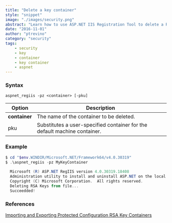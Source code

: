```yaml
---
title: "Delete a key container"
style: "snippet"
image: "./images/security.png"
abstract: "Learn how to use ASP.NET IIS Registration Tool to delete a RSA key container."
date: "2016-11-01"
author: "ptrevino"
category: "security"
tags:
    - security
    - key
    - container
    - key container    
    - aspnet
---
```


<!-- start:abstract -->

### Syntax

```
aspnet_regiis -pz <container> [-pku]
```

| Option         | Description                                                               |
| -------------- | ------------------------------------------------------------------------- |
| **container**  | The name of the container to be deleted.                                 |
| pku            | Substitutes a user-specified container for the default machine container. |

<!-- end:abstract -->

### Example

```powershell
$ cd "$env.WINDIR/Microsoft.NET/Framework64/v4.0.30319"
$ .\aspnet_regiis -pz MyKeyContainer
  
  Microsoft (R) ASP.NET RegIIS version 4.0.30319.18408
  Administration utility to install and uninstall ASP.NET on the local machine.
  Copyright (C) Microsoft Corporation.  All rights reserved.
  Deleting RSA Keys from file...
  Succeedded!
```

### References
[Importing and Exporting Protected Configuration RSA Key Containers](https://msdn.microsoft.com/en-us/library/yxw286t2.aspx)
